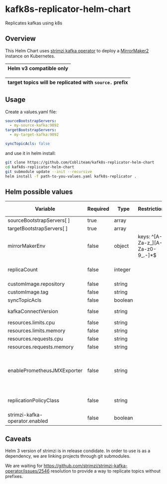 # kafk8s-replicator-helm-chart
Replicates kafkas using k8s


## Overview
This Helm Chart uses [strimzi kafka operator](https://github.com/strimzi/strimzi-kafka-operator) to deploy a [MirrorMaker2](https://strimzi.io/docs/operators/latest/using.html#proc-mirrormaker-replication-deployment-configuration-kafka-mirror-maker) instance on Kubernetes.

| Helm v3 compatible only | 
| ---| 

| target topics will be replicated with `source.` prefix | 
| ---| 

## Usage
Create a values.yaml file:
```yaml
sourceBootstrapServers:
  - my-source-kafka:9092
targetBootstrapServers:
  - my-target-kafka:9092

syncTopicAcls: false
```

and use it in helm install:
```bash
git clone https://github.com/Cobliteam/kafk8s-replicator-helm-chart
cd kafk8s-replicator-helm-chart
git submodule update --init --recursive
helm install -f path-to-you-values.yaml kafk8s-replicator .
```

## Helm possible values
| Variable |Required |Type |Restrictions |Default Value |Description |
| -------- |-------- |---- |------------ |------------- |----------- |
| sourceBootstrapServers[ ] |true |array | | |Souce kafka servers |
| targetBootstrapServers[ ] |true |array | | |Target kafka servers |
| mirrorMakerEnv |false |object |keys: ^[A-Za-z_][A-Za-z0-9_.-]*$  | |Environment variables to be send to MirrorMaker2 image |
| replicaCount |false |integer | |1 |Number of MirrorMaker2 replicas |
| customImage.repository |false |string | | |Image repository |
| customImage.tag |false |string | | |Image tag |
| syncTopicAcls |false |boolean | |true |Sync topics ACLs |
| kafkaConnectVersion |false |string | |2.5.0 |Kafka Connect version to use |
| resources.limits.cpu |false |string | | |CPU limits |
| resources.limits.memory |false |string | | |Memory limits |
| resources.requests.cpu |false |string | | |CPU requests |
| resources.requests.memory |false |string | | |Memory requests |
| enablePrometheusJMXExporter |false |string | | |Enable/disable [JMX to Prometheus exporter](https://github.com/prometheus/jmx_exporter). Container generate default openmetrics at http://localhost:9404 |
| replicationPolicyClass |false |string | | |Policy class to be used to generate target topic name |
| strimzi-kafka-operator.enabled |false |boolean | |true |Enable/disable operator installation |

## Caveats
Helm 3 version of strimzi is in release condidate. In order to use is as a dependency, we are linking projects through git submodules.

We are waiting for https://github.com/strimzi/strimzi-kafka-operator/issues/2546 resolution to provide a way to replicate topics without prefixes.

